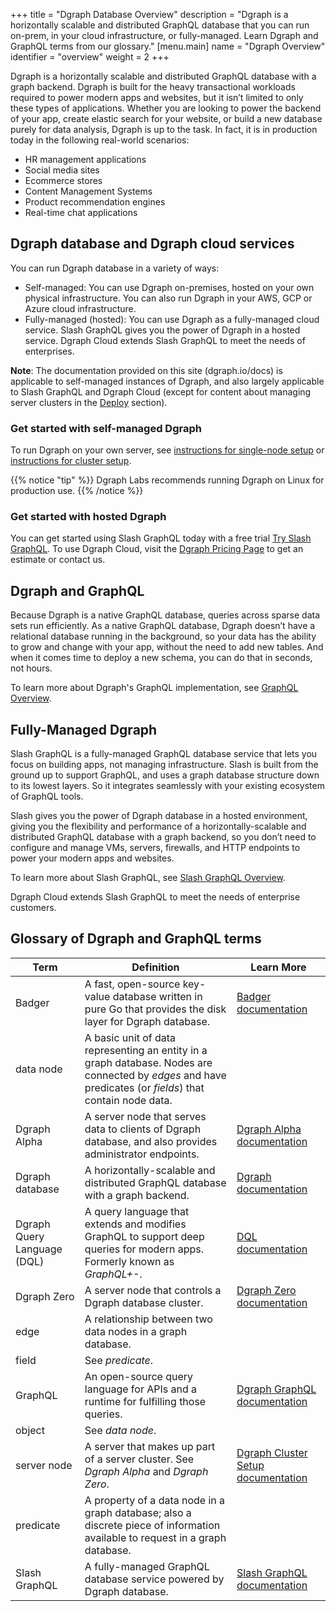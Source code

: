 +++
title = "Dgraph Database Overview"
description = "Dgraph is a horizontally scalable and distributed GraphQL database that you can run on-prem, in your cloud infrastructure, or fully-managed. Learn Dgraph and GraphQL terms from our glossary."
[menu.main]
    name = "Dgraph Overview"
    identifier = "overview"
    weight = 2
+++

Dgraph is a horizontally scalable and distributed GraphQL database with a graph
backend.  Dgraph is built for the heavy transactional workloads required to 
power modern apps and websites,  but it isn’t limited to only these types of
applications. Whether you are looking to power the backend of your app, create 
elastic search for your website, or build a new database purely for data
analysis, Dgraph is up to the task. In fact, it is in production today in
the following real-world scenarios:

* HR management applications
* Social media sites
* Ecommerce stores
* Content Management Systems
* Product recommendation engines
* Real-time chat applications 

## Dgraph database and Dgraph cloud services

You can run Dgraph database in a variety of ways:

* Self-managed: You can use Dgraph on-premises, hosted on your own physical
infrastructure. You can also run Dgraph in your AWS, GCP or Azure cloud
infrastructure.
* Fully-managed (hosted): You can use Dgraph as a fully-managed cloud service.
 Slash GraphQL gives you the power of Dgraph in a hosted service. Dgraph Cloud
extends Slash GraphQL to meet the needs of enterprises. 

**Note**: The documentation provided on this site (dgraph.io/docs) is applicable to
self-managed instances of Dgraph, and also largely applicable to Slash GraphQL 
and Dgraph Cloud (except for content about managing server clusters in the
[Deploy](/deploy) section).

### Get started with self-managed Dgraph

To run Dgraph on your own server, see [instructions for single-node setup](/deploy/single-host-setup/)
or [instructions for cluster setup](/deploy/multi-host-setup/).

{{% notice "tip" %}}
Dgraph Labs recommends running Dgraph on Linux for production use.
{{% /notice %}}

### Get started with hosted Dgraph

You can get started using Slash GraphQL today with a free trial [Try Slash GraphQL](https://slash.dgraph.io/).
To use Dgraph Cloud, visit the [Dgraph Pricing Page](https://dgraph.io/pricing) to
get an estimate or contact us.

## Dgraph and GraphQL

Because Dgraph is a native GraphQL database, queries across sparse data sets run
efficiently. As a native GraphQL database, Dgraph doesn’t have a relational
database running in the background, so your data has the ability to grow and
change with your app, without the need to add new tables. And when it comes time
to deploy a new schema, you can do that in seconds, not hours.

To learn more about Dgraph's GraphQL implementation, see [GraphQL Overview](/graphql/overview/).

## Fully-Managed Dgraph

Slash GraphQL is a fully-managed GraphQL database service that lets you focus on
building apps, not managing infrastructure. Slash is built from the ground up to
support GraphQL, and uses a graph database structure down to its lowest layers.
So it integrates seamlessly with your existing ecosystem of GraphQL tools.

Slash gives you the power of Dgraph database in a hosted environment, giving you
the flexibility and performance of a horizontally-scalable and distributed
GraphQL database with a graph backend, so you don’t need to configure and manage
VMs, servers, firewalls, and HTTP endpoints to power your modern apps and websites.

To learn more about Slash GraphQL, see [Slash GraphQL Overview](https://dgraph.io/learn/courses/resources/overviews-and-glossary/overview/slash-overview/).

Dgraph Cloud extends Slash GraphQL to meet the needs of enterprise customers.

## Glossary of Dgraph and GraphQL terms

| Term            |Definition	                                                   |Learn More                  |
|-----------------|--------------------------------------------------------------|----------------------------|
|Badger | A fast, open-source key-value database written in pure Go that provides the disk layer for Dgraph database.|[Badger documentation](https://dgraph.io/docs/badger/)|
|data node| A basic unit of data representing an entity in a graph database. Nodes are connected by *edges* and have predicates (or *fields*) that contain node data.||
|Dgraph Alpha| A server node that serves data to clients of Dgraph database, and also provides administrator endpoints.|[Dgraph Alpha documentation](https://dgraph.io/docs/master/deploy/dgraph-alpha/)|
|Dgraph database| A horizontally-scalable and distributed GraphQL database with a graph backend.	|[Dgraph documentation](https://dgraph.io/docs/master/)|
|Dgraph Query Language (DQL)|	A query language that extends and modifies GraphQL to support deep queries for modern apps. Formerly known as *GraphQL+-*.	|[DQL documentation](https://dgraph.io/docs/master/dql/)|
|Dgraph Zero| A server node that controls a Dgraph database cluster. |[Dgraph Zero documentation](https://dgraph.io/docs/master/deploy/dgraph-alpha/)|
|edge|	A relationship between two data nodes in a graph database.	| |
|field|	See *predicate*.	| |
|GraphQL|	An open-source query language for APIs and a runtime for fulfilling those queries. |[Dgraph GraphQL documentation](https://dgraph.io/docs/master/graphql/overview/)|
|object|	See *data node*.	| |
|server node|	A server that makes up part of a server cluster. See *Dgraph Alpha* and *Dgraph Zero*. |[Dgraph Cluster Setup documentation](https://dgraph.io/docs/master/deploy/cluster-setup/) |
|predicate|	A property of a data node in a graph database; also a discrete piece of information available to request in a graph database.	| |
|Slash GraphQL|	A fully-managed GraphQL database service powered by Dgraph database.	|[Slash GraphQL documentation](https://dgraph.io/docs/slash-graphql/) |


